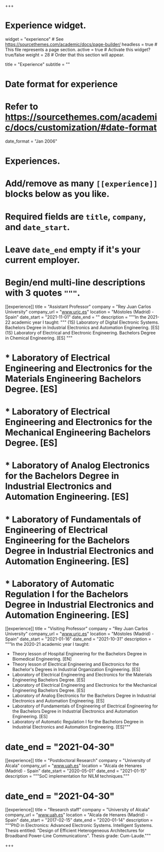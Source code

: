 +++
# Experience widget.
widget = "experience"  # See https://sourcethemes.com/academic/docs/page-builder/
headless = true  # This file represents a page section.
active = true  # Activate this widget? true/false
weight = 28  # Order that this section will appear.

title = "Experience"
subtitle = ""

# Date format for experience
#   Refer to https://sourcethemes.com/academic/docs/customization/#date-format
date_format = "Jan 2006"

# Experiences.
#   Add/remove as many `[[experience]]` blocks below as you like.
#   Required fields are `title`, `company`, and `date_start`.
#   Leave `date_end` empty if it's your current employer.
#   Begin/end multi-line descriptions with 3 quotes `"""`.
[[experience]]
  title = "Assistant Professor"
  company = "Rey Juan Carlos University"
  company_url = "www.urjc.es"
  location = "Móstoles (Madrid) - Spain"
  date_start = "2021-11-01"
  date_end = "" 
  description = """In the 2021-22 academic year I taught: """
	(1S) Laboratory of Digital Electronic Systems. Bachelors Degree in Industrial Electronics and Automation Engineering. [ES]
	(1S) Laboratory of Electrical and Electronic Engineering. Bachelors Degree in Chemical Engineering. [ES] """
#  * Laboratory of Electrical Engineering and Electronics for the Materials Engineering Bachelors Degree. [ES]
#  * Laboratory of Electrical Engineering and Electronics for the Mechanical Engineering Bachelors Degree. [ES]
#  * Laboratory of Analog Electronics for the Bachelors Degree in Industrial Electronics and Automation Engineering. [ES]
#  * Laboratory of Fundamentals of Engineering of Electrical Engineering for the Bachelors Degree in Industrial Electronics and Automation Engineering. [ES]
#  * Laboratory of Automatic Regulation I for the Bachelors Degree in Industrial Electronics and Automation Engineering. [ES]

[[experience]]
  title = "Visiting Professor"
  company = "Rey Juan Carlos University"
  company_url = "www.urjc.es"
  location = "Móstoles (Madrid) - Spain"
  date_start = "2021-01-16"
  date_end = "2021-10-31" 
  description = """In the 2020-21 academic year I taught: 
  * Theory lesson of Hospital Engineering for the Bachelors Degree in Biomedical Engineering. [EN]
  * Theory lesson of Electrical Engineering and Electronics for the Bachelor's Degrees in Industrial Organization Engineering. [ES]
  * Laboratory of Electrical Engineering and Electronics for the Materials Engineering Bachelors Degree. [ES]
  * Laboratory of Electrical Engineering and Electronics for the Mechanical Engineering Bachelors Degree. [ES]
  * Laboratory of Analog Electronics for the Bachelors Degree in Industrial Electronics and Automation Engineering. [ES]
  * Laboratory of Fundamentals of Engineering of Electrical Engineering for the Bachelors Degree in Industrial Electronics and Automation Engineering. [ES]
  * Laboratory of Automatic Regulation I for the Bachelors Degree in Industrial Electronics and Automation Engineering. [ES]"""
  
# date_end = "2021-04-30"
[[experience]]
  title = "Postdoctoral Research"
  company = "University of Alcala"
  company_url = "www.uah.es"
  location = "Alcala de Henares (Madrid) - Spain"
  date_start = "2020-05-01"
  date_end = "2021-01-15" 
  description = """SoC implementation for NILM techniques."""
# date_end = "2021-04-30"

[[experience]]
  title = "Research staff"
  company = "University of Alcala"
  company_url = "www.uah.es"
  location = "Alcala de Henares (Madrid) - Spain"
  date_start = "2017-02-15"
  date_end = "2020-01-14"
  description = """PhD in Electronics: Advanced Electronic Systems. Intelligent Systems. Thesis entitled: "Design of Efficient Heterogeneous Architectures for Broadband Power-Line Communications". Thesis grade: Cum-Laude."""

+++
